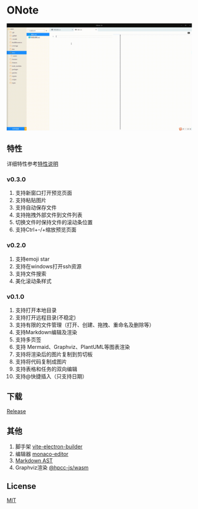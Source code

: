 # ONote 

![](docs/assets/screenshot.gif)

## 特性

详细特性参考[特性说明](docs/特性说明.md)

### v0.3.0
1. 支持新窗口打开预览页面
2. 支持粘贴图片
3. 支持自动保存文件
4. 支持拖拽外部文件到文件列表
5. 切换文件时保持文件的滚动条位置
6. 支持Ctrl+-/+缩放预览页面


### v0.2.0

1. 支持emoji star
2. 支持在windows打开ssh资源
3. 支持文件搜索
4. 美化滚动条样式

### v0.1.0
1. 支持打开本地目录
2. 支持打开远程目录(不稳定)
3. 支持有限的文件管理（打开、创建、拖拽、重命名及删除等）
4. 支持Markdown编辑及渲染
5. 支持多页签
6. 支持 Mermaid、Graphviz、PlantUML等图表渲染
7. 支持将渲染后的图片复制到剪切板
8. 支持将代码复制成图片
9. 支持表格和任务的双向编辑
10. 支持@快捷插入（只支持日期）


## 下载
[Release](https://github.com/pansinm/ONote/releases)


## 其他

1. 脚手架 [vite-electron-builder](https://github.com/cawa-93/vite-electron-builder)
2. 编辑器 [monaco-editor](https://microsoft.github.io/monaco-editor/)
3. [Markdown AST](https://github.com/syntax-tree/mdast)
4. Graphviz渲染 [@hpcc-js/wasm](https://github.com/hpcc-systems/hpcc-js-wasm)

## License

[MIT](LICENSE)

